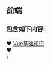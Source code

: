 ## 前端  
### 包含如下内容:  
   &#10084; [Vue基础知识](https://github.com/nieshanfeng/work-know/tree/master/Front/Vue)    
   &#10084;   
\
